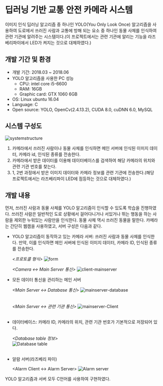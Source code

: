# 딥러닝 기반 교통 안전 카메라 시스템
이미지 인식 딥러닝 알고리즘 중 하나인 YOLO(You Only Look Once) 알고리즘을 사용하여 도로에서 쓰러진 사람과 교통에 방해 되는 요소 중 하나인 동물 사체를 인식하여 관련 기관에 알려주는 시스템이다.(이 프로젝트에서는 관련 기관에 알리는 기능을 라즈베리파이에서 LED가 켜지는 것으로 대체하였다.)

## 개발 기간 및 환경
- 개발 기간: 2018.03 ~ 2018.06
- YOLO 알고리즘을 사용한 PC 성능
  - CPU: intel core i5-6600
  - RAM: 16GB
  - Graphic card: GTX 1060 6GB
- OS: Linux ubuntu 16.04
- Language: C
- Open source: YOLO, OpenCv(2.4.13.2), CUDA 8.0, cuDNN 6.0, MySQL

## 시스템 구성도

![systemstructure](https://user-images.githubusercontent.com/34755287/51419844-00614400-1bd1-11e9-8d28-b31cf624dd59.JPG)

1. 카메라에서 쓰러진 사람이나 동물 사체를 인식하면 메인 서버에 인식된 이미지 데이터, 카메라 id, 인식된 종류를 전송한다.
2. 카메라에서 받은 데이터를 이용해 데이터베이스를 검색하여 해당 카메라의 위치와 관련 기관 번호를 찾는다.
3. 1, 2번 과정에서 받은 이미지 데이터와 카메라 정보를 관련 기관에 전송한다.(해당 프로젝트에서는 라즈베리파이 LED에 점등하는 것으로 대체하였다.)

## 개발 내용
먼저, 쓰러진 사람과 동물 사체를 YOLO 알고리즘이 인식할 수 있도록 학습을 진행하였다. 쓰러진 사람은 일반적인 도로 상황에서 걸어다니거나 서있거나 뛰는 행동을 하는 사람을 제외한 누워있는 사람만을 인식한다. 동물 사체 역시 쓰러진 동물을 말한다. 카메라는 간단히 웹캠을 사용하였고, 서버 구성은 다음과 같다.
- YOLO 알고리즘이 동작하고 있는 카메라 서버: 쓰러진 사람과 동물 사체를 인식한다. 만약, 이를 인식하면 메인 서버에 인식된 이미지 데이터, 카메라 ID, 인식된 종류를 전송한다.
  
  *<프로토콜 형식>*
  ![form](https://user-images.githubusercontent.com/58102072/69716014-94366180-114c-11ea-8dc9-9129c2b15542.JPG)
  
  *<Camera <-> Main Server 통신>*
  ![client-mainserver](https://user-images.githubusercontent.com/58102072/69705290-98588400-1138-11ea-883c-f9182ba87a33.JPG)
- 모든 데이터 통신을 관리하는 메인 서버
  
  *<Main Server <-> Database 통신>*
  ![mainserver-database](https://user-images.githubusercontent.com/58102072/69716499-774e5e00-114d-11ea-9037-4eb0fb4b0abb.JPG)
  <br/>
  <br/>
  <br/>
  *<Main Server <-> 관련 기관 통신>*
  ![mainserver-Client](https://user-images.githubusercontent.com/58102072/69716715-f04db580-114d-11ea-8328-f56379547035.JPG)
  <br/>
  <br/>
- 데이터베이스: 카메라 ID, 카메라의 위치, 관련 기관 번호가 기본적으로 저장되어 있다.

  *<Database table 정보>*<br/>
  ![Database table](https://user-images.githubusercontent.com/58102072/69716817-2c811600-114e-11ea-8faa-e51ac7423020.jpg)
  <br/>
  <br/>
- 알람 서버(라즈베리 파이)

  <Alarm Client <-> Alarm Server>
  ![Alarm server](https://user-images.githubusercontent.com/58102072/69716961-7ff36400-114e-11ea-89a7-fcca0169a853.JPG)

YOLO 알고리즘과 서버 모두 C언어를 사용하여 구현하였다.


